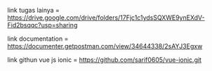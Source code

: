 link tugas lainya = https://drive.google.com/drive/folders/17Fjc1c1ydsSQXWE9ynEXdV-Fid2bsqqc?usp=sharing

link documentation = https://documenter.getpostman.com/view/34644338/2sAYJ3Egxw

link githun vue js ionic = https://github.com/sarif0605/vue-ionic.git
